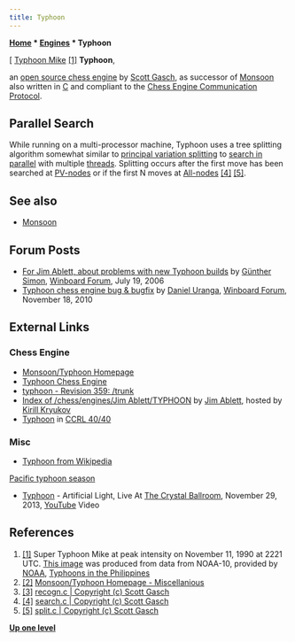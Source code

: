 ```yaml
---
title: Typhoon
---
```

**[Home](Home "Home") \* [Engines](Engines "Engines") \* Typhoon**



[ [Typhoon Mike](https://en.wikipedia.org/wiki/Typhoon_Mike) <a id="cite-note-1" href="#cite-ref-1">[1]</a>
**Typhoon**,  

an [open source chess engine](Category:Open_Source "Category:Open Source") by [Scott Gasch](Scott_Gasch "Scott Gasch"), as successor of [Monsoon](Monsoon "Monsoon") also written in [C](C "C") and compliant to the [Chess Engine Communication Protocol](Chess_Engine_Communication_Protocol "Chess Engine Communication Protocol"). 



## Parallel Search


While running on a multi-processor machine, Typhoon uses a tree splitting algorithm somewhat similar to [principal variation splitting](Parallel_Search#PrincipalVariationSplitting "Parallel Search") to [search in parallel](Parallel_Search "Parallel Search") with multiple [threads](Thread "Thread"). 
Splitting occurs after the first move has been searched at [PV-nodes](Node_Types#PV-Node "Node Types") or if the first N moves at [All-nodes](Node_Types#all-nodes "Node Types") <a id="cite-note-4" href="#cite-ref-4">[4]</a> <a id="cite-note-5" href="#cite-ref-5">[5]</a>.



## See also


* [Monsoon](Monsoon "Monsoon")


## Forum Posts


* [For Jim Ablett, about problems with new Typhoon builds](http://www.open-aurec.com/wbforum/viewtopic.php?f=2&t=5221) by [Günther Simon](G%C3%BCnther_Simon "Günther Simon"), [Winboard Forum](Computer_Chess_Forums "Computer Chess Forums"), July 19, 2006
* [Typhoon chess engine bug & bugfix](http://www.open-aurec.com/wbforum/viewtopic.php?f=4&t=51322) by [Daniel Uranga](Daniel_Uranga "Daniel Uranga"), [Winboard Forum](Computer_Chess_Forums "Computer Chess Forums"), November 18, 2010


## External Links


### Chess Engine


* [Monsoon/Typhoon Homepage](https://wannabe.guru.org/scott/hobbies/chess/)
* [Typhoon Chess Engine](https://wannabe.guru.org/scott/hobbies/chess/typhoon.html)
* [typhoon - Revision 359: /trunk](https://wannabe.guru.org/svn/typhoon/trunk/)
* [Index of /chess/engines/Jim Ablett/TYPHOON](http://kirr.homeunix.org/chess/engines/Jim%20Ablett/TYPHOON/) by [Jim Ablett](Jim_Ablett "Jim Ablett"), hosted by [Kirill Kryukov](Kirill_Kryukov "Kirill Kryukov")
* [Typhoon](https://ccrl.chessdom.com/ccrl/4040/cgi/compare_engines.cgi?family=Typhoon&print=Rating+list&print=Results+table&print=LOS+table&print=Ponder+hit+table&print=Eval+difference+table&print=Comopp+gamenum+table&print=Overlap+table&print=Score+with+common+opponents) in [CCRL 40/40](CCRL "CCRL")


### Misc


* [Typhoon from Wikipedia](https://en.wikipedia.org/wiki/Typhoon)


 [Pacific typhoon season](https://en.wikipedia.org/wiki/Pacific_typhoon_season)
* [Typhoon](https://en.wikipedia.org/wiki/Typhoon_%28American_band%29) - Artificial Light, Live At [The Crystal Ballroom](https://en.wikipedia.org/wiki/Crystal_Ballroom_%28Portland,_Oregon%29), November 29, 2013, [YouTube](https://en.wikipedia.org/wiki/YouTube) Video


 
## References


 1. <a id="cite-ref-1" href="#cite-note-1">[1]</a> Super Typhoon Mike at peak intensity on November 11, 1990 at 2221 UTC. [This image](https://commons.wikimedia.org/wiki/File:Typhoon_Mike_11_nov_1990_2221Z.jpg) was produced from data from NOAA-10, provided by [NOAA](https://en.wikipedia.org/wiki/National_Oceanic_and_Atmospheric_Administration), [Typhoons in the Philippines](https://en.wikipedia.org/wiki/Typhoons_in_the_Philippines) 
2. <a id="cite-ref-2" href="#cite-note-2">[2]</a> [Monsoon/Typhoon Homepage - Miscellanious](https://wannabe.guru.org/scott/hobbies/chess/)
3. <a id="cite-ref-3" href="#cite-note-3">[3]</a> [recogn.c | Copyright (c) Scott Gasch](https://wannabe.guru.org/svn/typhoon/trunk/recogn.c)
4. <a id="cite-ref-4" href="#cite-note-4">[4]</a> [search.c | Copyright (c) Scott Gasch](https://wannabe.guru.org/svn/typhoon/trunk/search.c)
5. <a id="cite-ref-5" href="#cite-note-5">[5]</a> [split.c | Copyright (c) Scott Gasch](https://wannabe.guru.org/svn/typhoon/trunk/split.c)

**[Up one level](Engines "Engines")**







 
